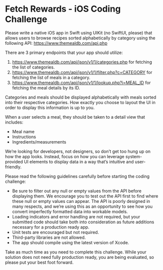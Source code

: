 # Fetch Rewards - iOS Coding Challenge

Please write a native iOS app in Swift using UIKit (no SwiftUI, please) that allows users to browse recipes sorted alphabetically by category using the following API:
https://www.themealdb.com/api.php

There are 3 primary endpoints that your app should utilize:

1. https://www.themealdb.com/api/json/v1/1/categories.php for fetching the list of categories.
2. https://www.themealdb.com/api/json/v1/1/filter.php?c=CATEGORY for fetching the list of meals in a category.
3. https://www.themealdb.com/api/json/v1/1/lookup.php?i=MEAL_ID for fetching the meal details by its ID.

Categories and meals should be displayed alphabetically with meals sorted into their respective categories. How exactly you choose to layout the UI in order to display this information is up to you.

When a user selects a meal, they should be taken to a detail view that includes:

- Meal name
- Instructions
- Ingredients/measurements

We’re looking for developers, not designers, so don’t get too hung up on how the app looks. Instead, focus on how you can leverage system-provided UI elements to display data in a way that’s intuitive and user-friendly.

Please read the following guidelines carefully before starting the coding challenge:

- Be sure to filter out any null or empty values from the API before displaying them. We encourage you to test out the API first to find where these null or empty values can appear. The API is poorly designed in many respects, and we’re using this as an opportunity to see how you convert imperfectly formatted data into workable models. 
- Loading indicators and error handling are not required, but your submitted code should take both into consideration as future additions necessary for a production ready app. 
- Unit tests are encouraged but not required.
- Third-party libraries are not allowed.
- The app should compile using the latest version of Xcode.

Take as much time as you need to complete this challenge. While your solution does not need fully production ready, you are being evaluated, so please put your best foot forward.